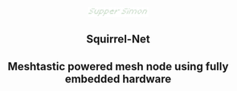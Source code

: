 <div align="center" markdown="1">
  
<img src=".github/SupperSimon.png" alt="SupperSimon" width="120"/>

  <h2 align="center">Squirrel-Net</h2>
  <h2 align="center"> Meshtastic powered mesh node using fully embedded hardware</h2>
</div>

